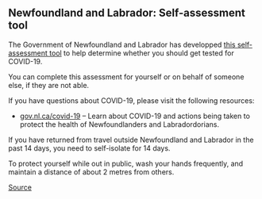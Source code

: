 ## Newfoundland and Labrador: Self-assessment tool

The Government of Newfoundland and Labrador has developped [this self-assessment tool](https://www.811healthline.ca/covid-19-self-assessment/) to help determine whether you should get tested for COVID-19.

You can complete this assessment for yourself or on behalf of someone else, if they are not able.

If you have questions about COVID-19, please visit the following resources:

- [gov.nl.ca/covid-19](https://www.gov.nl.ca/covid-19/) – Learn about COVID-19 and actions being taken to protect the health of Newfoundlanders and Labradordorians.

If you have returned from travel outside Newfoundland and Labrador in the past 14 days, you need to self-isolate for 14 days.

To protect yourself while out in public, wash your hands frequently, and maintain a distance of about 2 metres from others.

[Source](https://www.811healthline.ca/covid-19-self-assessment/)

